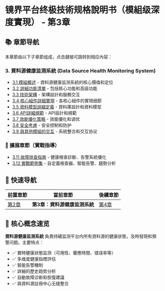 # 镜界平台终极技術规格說明书（模組级深度實現） - 第3章

## 📚 章節导航

本章節由以下子章節组成，点击鏈接可跳转到相应內容：

### 3. 資料源健康监测系統 (Data Source Health Monitoring System)

- [3.1 模組概述](ch3-1-模組概述.md) - 資料源健康监测系統的核心價值和定位
- [3.2 詳細功能清單](ch3-2-詳細功能清單.md) - 包括核心功能和高级功能
- [3.3 技術架構](ch3-3-技術架構.md) - 架構設計和服務交互
- [3.4 核心組件詳細實現](ch3-4-核心組件詳細實現.md) - 各核心組件的實現细節
- [3.5 資料模型詳細定義](ch3-5-資料模型詳細定義.md) - 資料庫設計和資料模型
- [3.6 API詳細規範](ch3-6-API詳細規範.md) - API設計和規範
- [3.7 效能優化策略](ch3-7-效能優化策略.md) - 效能優化和调优
- [3.8 安全考慮](ch3-8-安全考慮.md) - 安全控制和防护
- [3.9 與其他模組的交互](ch3-9-與其他模組的交互.md) - 系統整合和交互协议

### 🎯 擴展章節（實戰指導）
- [3.11 故障排查指南](ch3-11-故障排查指南.md) - 健康檢查診斷、告警系統優化
- [3.12 實戰範例集](ch3-12-實戰範例集.md) - 自定義檢查器、智能告警、趨勢分析

## 🔄 快速导航

| 前置章節 | 當前章節 | 後續章節 |
|---------|---------|---------|
| [第2章](../ch2/ch2-index.md) | **第3章：資料源健康监测系統** | [第4章](../ch4/ch4-index.md) |

## 📌 核心概念速览

**資料源健康监测系統** 負責持續监测平台内所有資料源的健康狀態，及時發現和預警问题。主要特点：

- ✅ 實時健康狀態监测（可用性、響應時間、错误率等）
- ✅ 多维度健康指標評估
- ✅ 智能告警機制
- ✅ 詳細的歷史趋势分析
- ✅ 自動故障诊断和恢復建議
- ✅ 與資料源註冊中心无缝整合
